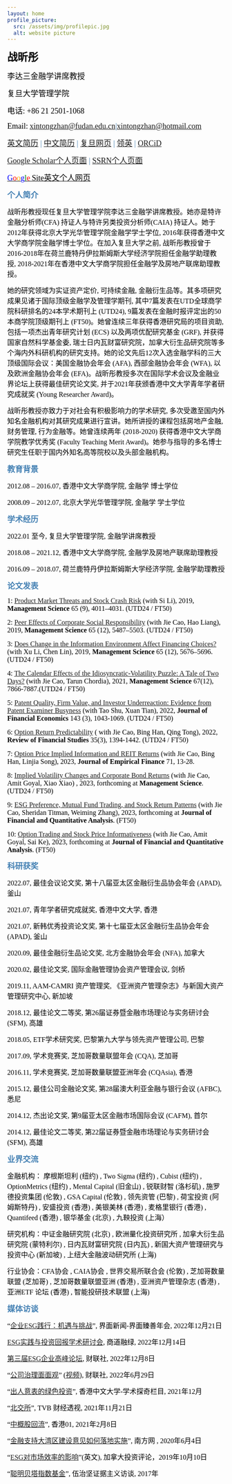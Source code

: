 ```yaml
---
layout: home
profile_picture:
  src: /assets/img/profilepic.jpg
  alt: website picture
---
```



<p>
<b><font color="Black" face="微软正黑" size=5 class="aa">战昕彤</font></b>
</p>
<p>
<font color="Black" face="微软正黑" size=4 class="aa">李达三金融学讲席教授</font>
</p>
<p>
<font color="Black" face="微软正黑" size=4 class="aa">复旦大学管理学院</font>
</p>
<p>
<font color="Black" face="微软正黑" size=4 class="aa">电话: +86 21 2501-1068</font>
</p>
<p>
<font color="Black" face="微软正黑" size=4>Email:</font>
<font color="SteelBlue" face="微软正黑" size=4><a href="mailto: xintongzhan@fudan.edu.cn">xintongzhan@fudan.edu.cn</a>|<a href="mailto: xintongzhan@hotmail.com">xintongzhan@hotmail.com</a></font>
</p>


<p>
<font color="SteelBlue" face="微软正黑" size=4><a href="https://www.dropbox.com/s/8nnzvvl8guv7rjw/CV_Web.pdf?dl=0" target="_blank">英文简历</a> |
  <a href="https://xintongzhan.github.io/%E6%88%98%E6%98%95%E5%BD%A4%E7%AE%80%E5%8E%86.pdf" target="_blank">中文简历</a> |
<a href="https://www.fdsm.fudan.edu.cn/AboutUs/preview.html?uid=012509" target="_blank">复旦网页</a> |
<a href="https://hk.linkedin.com/in/xintong-zhan" target="_blank">领英</a> | <a href="https://orcid.org/0000-0003-2787-4464" target="_blank">ORCiD</a></font>
</p>
<p>
<font color="SteelBlue" face="微软正黑" size=4><a href="https://scholar.google.com/citations?user=2zRv64wAAAAJ&hl=en" target="_blank">Google Scholar个人页面</a> | 
<a href="https://papers.ssrn.com/sol3/cf_dev/AbsByAuth.cfm?per_id=2108195">SSRN个人页面</a></font>
</p>

<p>
<a href="https://sites.google.com/view/xintongzhan/home?authuser=0" target="_blank">
<font color="Blue" face="微软正黑" size=4>G</font><font color="Red" face="微软正黑" size=4>o</font><font color="Orange" face="微软正黑" size=4>o</font><font color="Blue" face="微软正黑" size=4>g</font><font color="Green" face="微软正黑" size=4>l</font><font color="Red" face="微软正黑" size=4>e</font>
<font color="Black" face="微软正黑" size=4>Site英文个人网页</font>
</a>
</p>
  


<p>
<b><font color="SteelBlue" face="微软正黑" size=4 class="aa">个人简介</font></b>
</p>
<p>
<font color="black" face="微软正黑" size=3>战昕彤教授现任复旦大学管理学院李达三金融学讲席教授。她亦是特许金融分析师(CFA) 持证人与特许另类投资分析师(CAIA) 持证人。她于2012年获得北京大学光华管理学院金融学学士学位, 2016年获得香港中文大学商学院金融学博士学位。在加入复旦大学之前, 战昕彤教授曾于2016-2018年在荷兰鹿特丹伊拉斯姆斯大学经济学院担任金融学助理教授, 2018-2021年在香港中文大学商学院担任金融学及房地产联席助理教授。</font>
</p>
<p>
<font color="black" face="微软正黑" size=3>她的研究领域为实证资产定价, 可持续金融, 金融衍生品等。其多项研究成果见诸于国际顶级金融学及管理学期刊, 其中7篇发表在UTD全球商学院科研排名的24本学术期刊上 (UTD24), 9篇发表在金融时报评定出的50本商学院顶级期刊上 (FT50)。她曾连续三年获得香港研究局的项目资助, 包括一项杰出青年研究计划 (ECS) 以及两项优配研究基金 (GRF), 并获得国家自然科学基金委, 瑞士日内瓦财富研究院，加拿大衍生品研究院等多个海内外科研机构的研究支持。她的论文先后12次入选金融学科的三大顶级国际会议：美国金融协会年会 (AFA), 西部金融协会年会 (WFA), 以及欧洲金融协会年会 (EFA)。战昕彤教授多次在国际学术会议及金融业界论坛上获得最佳研究论文奖, 并于2021年获颁香港中文大学青年学者研究成就奖 (Young Researcher Award)。</font>
</p>
<p>
 <font color="black" face="微软正黑" size=3>战昕彤教授亦致力于对社会有积极影响力的学术研究, 多次受邀至国内外知名金融机构对其研究成果进行宣讲。她所讲授的课程包括房地产金融, 财务管理, 行为金融等。她曾连续两年 (2018-2020) 获得香港中文大学商学院教学优秀奖 (Faculty Teaching Merit Award)。她参与指导的多名博士研究生任职于国内外知名高等院校以及头部金融机构。</font>
</p>



<p>
<b><font color="SteelBlue" face="微软正黑" size=4 class="aa">教育背景</font></b>
</p>
<p>
<font color="black" face="微软正黑" size=3>2012.08 – 2016.07,	 香港中文大学商学院,		金融学  	博士学位</font>
</p>
<p>
<font color="black" face="微软正黑" size=3>2008.09 – 2012.07, 北京大学光华管理学院, 金融学	 学士学位</font>
</p>



<p>
<b><font color="SteelBlue" face="微软正黑" size=4 class="aa">学术经历</font></b>
</p>
<p>
<font color="black" face="微软正黑" size=3>2022.01 至今,	    复旦大学管理学院,				        金融学讲席教授</font>
</p>
<p>
<font color="black" face="微软正黑" size=3>2018.08 – 2021.12,  香港中文大学商学院,				       金融学及房地产联席助理教授</font>
</p>
<p>
<font color="black" face="微软正黑" size=3>2016.09 – 2018.07,  荷兰鹿特丹伊拉斯姆斯大学经济学院,  金融学助理教授</font>
</p>



<p>
<b><font color="SteelBlue" face="微软正黑" size=4 class="aa">论文发表</font></b>
</p>
<p>
<font color="black" face="微软正黑" size=3>1: <a href="https://pubsonline.informs.org/doi/10.1287/mnsc.2017.3016" target="_blank">Product Market Threats and Stock Crash Risk</a> (with Si Li), 2019,  <strong> Management Science </strong> 65 (9), 4011–4031. (UTD24 / FT50)</font>
</p>
<p>
<font color="black" face="微软正黑" size=3>2: <a href="https://pubsonline.informs.org/doi/10.1287/mnsc.2018.3100" target="_blank">Peer Effects of Corporate Social Responsibility</a> (with Jie Cao, Hao Liang), 2019, <strong> Management Science</strong> 65 (12), 5487–5503. (UTD24 / FT50)</font>
</p>
<p>
<font color="black" face="微软正黑" size=3>3: <a href="https://pubsonline.informs.org/doi/10.1287/mnsc.2018.3096" target="_blank">Does Change in the Information Environment Affect Financing Choices?</a> (with Xu Li, Chen Lin), 2019, <strong>Management Science</strong> 65 (12), 5676–5696. (UTD24 / FT50)</font>
</p>
<p>
<font color="black" face="微软正黑" size=3>4: <a href="https://pubsonline.informs.org/doi/10.1287/mnsc.2020.3803" target="_blank">The Calendar Effects of the Idiosyncratic-Volatility Puzzle: A Tale of Two Days?</a> (with Jie Cao, Tarun Chordia), 2021, <strong>Management Science</strong> 67(12), 7866-7887.(UTD24 / FT50)</font>
</p>
<p>
<font color="black" face="微软正黑" size=3>5: <a href="https://www.sciencedirect.com/science/article/abs/pii/S0304405X21004785" target="_blank">Patent Quality, Firm Value, and Investor Underreaction: Evidence from Patent Examiner Busyness</a> (with Tao  Shu, Xuan Tian), 2022, <strong>Journal of Financial Economics</strong> 143 (3), 1043-1069. (UTD24 / FT50)</font>
</p>
<p>
<font color="black" face="微软正黑" size=3>6: <a href="https://academic.oup.com/rfs/article-abstract/35/3/1394/6294944?redirectedFrom=fulltext&login=false" target="_blank">Option Return Predictability</a> ( with Jie Cao, Bing Han,  Qing Tong), 2022, <strong>Review of Financial Studies</strong> 35(3), 1394-1442. (UTD24 / FT50)</font>
</p>

<p>
<font color="black" face="微软正黑" size=3>7: <a href="https://papers.ssrn.com/sol3/papers.cfm?abstract_id=3788744" target="_blank">Option Price Implied Information and REIT Returns</a> (with Jie Cao, Bing Han, Linjia Song), 2023, <strong>Journal of Empirical Finance</strong> 71, 13-28. </font>
</p>

<p>
<font color="black" face="微软正黑" size=3>8: <a href="https://pubsonline.informs.org/doi/10.1287/mnsc.2022.4379" target="_blank">Implied Volatility Changes and Corporate Bond Returns</a> (with Jie Cao, Amit Goyal, Xiao Xiao) , 2023,  forthcoming at <strong>Management Science</strong>. (UTD24 / FT50)</font>
</p>
<p>
<font color="black" face="微软正黑" size=3>9: <a href="https://www.cambridge.org/core/journals/journal-of-financial-and-quantitative-analysis/article/abs/esg-preference-institutional-trading-and-stock-return-patterns/6FE00808FC61893DF3F9D983136BD8B3" target="_blank">ESG Preference, Mutual Fund Trading, and Stock Return Patterns</a> (with Jie Cao, Sheridan Titman, Weiming Zhang), 2023, forthcoming at <strong>Journal of Financial and Quantitative Analysis</strong>. (FT50)</font>
</p>
<p>
<font color="black" face="微软正黑" size=3>10: <a href="https://papers.ssrn.com/sol3/papers.cfm?abstract_id=3788744" target="_blank">Option Trading and Stock Price Informativeness</a> (with Jie Cao, Amit Goyal, Sai Ke), 2023, forthcoming at <strong>Journal of Financial and Quantitative Analysis</strong>. (FT50)</font>
</p>

<p>
<b><font color="SteelBlue" face="微软正黑" size=4 class="aa">科研获奖</font></b>
</p>
<p>
<font color="black" face="微软正黑" size=3>2022.07,	最佳会议论文奖,			第十八届亚太区金融衍生品协会年会 (APAD),		釜山</font>
</p>
<p>
<font color="black" face="微软正黑" size=3>2021.07,	青年学者研究成就奖,			香港中文大学,								香港</font>
</p>
<p>
<font color="black" face="微软正黑" size=3>2021.07,	新韩优秀投资论文奖,			第十七届亚太区金融衍生品协会年会 (APAD),		釜山</font>
</p>
<p>
<font color="black" face="微软正黑" size=3>2020.09,	最佳金融衍生品论文奖,		北方金融协会年会 (NFA),						加拿大</font>
</p>
<p>
<font color="black" face="微软正黑" size=3>2020.02,	最佳论文奖,			国际金融管理协会资产管理会议,					剑桥</font>
</p>
<p>
<font color="black" face="微软正黑" size=3>2019.11,	AAM-CAMRI 资产管理奖,      《亚洲资产管理杂志》与新国大资产管理研究中心,	新加坡</font>
</p>
<p>
<font color="black" face="微软正黑" size=3>2018.12,	最佳论文二等奖,			第26届证券暨金融市场理论与实务研讨会 (SFM),	高雄</font>
</p>
<p>
<font color="black" face="微软正黑" size=3>2018.05,	ETF学术研究奖,				巴黎第九大学与领先资产管理公司,				巴黎</font>
</p>
<p>
<font color="black" face="微软正黑" size=3>2017.09,	学术竞赛奖,			芝加哥数量联盟年会 (CQA),					芝加哥</font>
</p>
<p>
<font color="black" face="微软正黑" size=3>2016.11,	学术竞赛奖,				芝加哥数量联盟亚洲年会 (CQAsia),				香港</font>
</p>
<p>
<font color="black" face="微软正黑" size=3>2015.12,	最佳公司金融论文奖,			第28届澳大利亚金融与银行会议 (AFBC),			悉尼</font>
</p>
<p>
<font color="black" face="微软正黑" size=3>2014.12,	杰出论文奖,			第9届亚太区金融市场国际会议 (CAFM),			首尔</font>
</p>
<p>
<font color="black" face="微软正黑" size=3>2014.12,	最佳论文二等奖,		第22届证券暨金融市场理论与实务研讨会 (SFM),	高雄</font>
</p>



<p>
<b><font color="SteelBlue" face="微软正黑" size=4 class="aa">业界交流</font></b>
</p>
<p>
<font color="black" face="微软正黑" size=3>金融机构： 摩根斯坦利 (纽约) , Two Sigma (纽约) , Cubist (纽约) , OptionMetrics (纽约) , Mental Capital (旧金山) , 锐联财智 (洛杉矶) , 施罗德投资集团 (伦敦) , GSA Capital (伦敦) , 领先资管 (巴黎) , 荷宝投资 (阿姆斯特丹) , 安盛投资 (香港) , 美银美林 (香港) , 麦格里银行 (香港) , Quantifeed (香港) , 银华基金 (北京) , 九鞅投资 (上海）</font>
</p>
<p>
<font color="black" face="微软正黑" size=3>研究机构：中证金融研究院 (北京) , 欧洲量化投资研究所 , 加拿大衍生品研究院 (蒙特利尔) , 日内瓦财富研究院 (日内瓦) , 新国大资产管理研究与投资中心 (新加坡) , 上纽大金融波动研究所 (上海)</font>
</p>
<p>
<font color="black" face="微软正黑" size=3>行业协会：CFA协会 , CAIA协会 , 世界交易所联合会 (伦敦) , 芝加哥数量联盟 (芝加哥) , 芝加哥数量联盟亚洲 (香港) , 亚洲资产管理杂志 (香港) , 亚洲ETF 论坛 (香港) , 智能投研技术联盟 (上海)</font>
</p>


<p>
<b><font color="SteelBlue" face="微软正黑" size=4 class="aa">媒体访谈</font></b>
</p>

<p>
<font color="black" face="微软正黑" size=3>“<a href="https://www.jiemian.com/article/8641894.html" target="_blank">企业ESG践行：机遇与挑战</a>”, 界面新闻-界面臻善年会, 2022年12月21日</font>
</p>

<p>
<font color="black" face="微软正黑" size=3><a href="https://www.syntaogf.com/info-detail/%E3%80%90%E6%96%B0%E9%97%BB%E3%80%91china-sif%EF%BD%9Cesg%E5%AE%9E%E8%B7%B5%E4%B8%8E%E6%8A%95%E8%B5%84%E5%9B%9E%E6%8A%A5%E5%AD%A6%E6%9C%AF%E7%A0%94%E8%AE%A8%E4%BC%9A%E6%88%90%E5%8A%9F%E4%B8%BE%E5%8A%9E" target="_blank">ESG实践与投资回报学术研讨会</a>, 商道融绿, 2022年12月14日</font>
</p>
<p>
<font color="black" face="微软正黑" size=3><a href="https://m.cls.cn/detail/1207881" target="_blank">第三届ESG企业高峰论坛</a>, 财联社, 2022年12月8日</font>
</p>
<p>
<font color="black" face="微软正黑" size=3>“<a href="https://api3.cls.cn/share/article/1062843?app=cailianpress&os=android&sv=788" target="_blank">公司治理面面观</a>” (<a href="https://api3.cls.cn/share/live/778?app=cailianpress&os=android&sv=7.8.8" target="_blank">视频</a>), 财联社, 2022年6月29日</font>
</p>
<p>
<font color="black" face="微软正黑" size=3>“<a href="https://www.iso.cuhk.edu.hk/chinese/publications/CUHKUPDates/article.aspx?articleid=4056" target="_blank">出人意表的绿色投资</a>”, 香港中文大学-学术探奇栏目, 2021年12月</font>
</p>
<p>
<font color="black" face="微软正黑" size=3>“<a href="https://www.youtube.com/watch?v=hI1aoJAChZE" target="_blank">北交所</a>”, TVB 财经透视, 2021年11月21日</font>
</p>
<p>
<font color="black" face="微软正黑" size=3>“<a href="https://www.hk01.com/%E6%B7%B1%E5%BA%A6%E5%A0%B1%E9%81%93/584900/%E4%B8%AD%E6%A6%82%E8%82%A1%E5%9B%9E%E6%B5%81-%E4%B8%80-%E4%B8%AD%E6%A6%82%E8%82%A1%E7%82%BA%E4%BB%80%E9%BA%BC%E5%9B%9E%E6%B5%81%E9%A6%99%E6%B8%AF" target="_blank">中概股回流</a>”, 香港01, 2021年2月8日</font>
</p>
<p>
<font color="black" face="微软正黑" size=3>“<a href="http://www.cnbayarea.org.cn/news/voices/content/post_260003.html" target="_blank">金融支持大湾区建设意见如何落地实施</a>”, 南方网 , 2020年6月4日</font>
</p>
<p>
<font color="black" face="微软正黑" size=3>“<a href="[url](https://www.benefitscanada.com/canadian-investment-review/research-markets/a-look-at-esgs-influence-on-market-efficiency/)" target="_blank">ESG对市场效率的影响</a>”(英文), 加拿大投资评论，2019年10月10日</font>
</p>
<p>
<font color="black" face="微软正黑" size=3>“<a href="https://www.listennotes.com/podcasts/%E4%BC%8D%E6%B2%BB%E5%9D%9A/%E6%88%98%E6%98%95%E5%BD%A4%E8%8D%B7%E5%85%B0%E4%BC%8A%E6%8B%89%E6%96%AF%E5%A7%86%E6%96%AF%E5%A4%A7%E5%AD%A6%E8%81%AA%E6%98%8E%E8%B4%9D%E5%A1%94%E6%8C%87%E6%95%B0%E5%9F%BA%E9%87%91%E6%9C%89%E5%95%A5%E5%A5%BD-pltjai2kVXZ/" target="_blank">聪明贝塔指数基金</a>”, 伍治坚证据主义访谈, 2017年</font>
</p>
